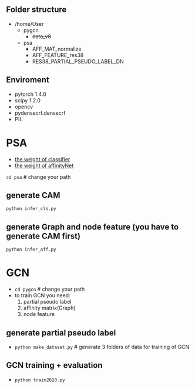 ## Folder structure
- /home/User
    - pygcn
        - ~~data_v8~~
    - psa
        - AFF_MAT_normalize
        - AFF_FEATURE_res38
        - RES38_PARTIAL_PSEUDO_LABEL_DN

## Enviroment
- pytorch 1.4.0
- scipy 1.2.0
- opencv
- pydensecrf.densecrf 
- PIL
# PSA
- [the weight of classifier](https://drive.google.com/file/d/1xESB7017zlZHqxEWuh1Rb89UhjTGIKOA/view?usp=sharing)
- [the weight of affinityNet](https://drive.google.com/open?id=1mFvTH3siw0SS0vqPH0o9N3cI_ISQacwt)

 `cd psa`  # change your path
## generate CAM
`python infer_cls.py`

## generate Graph and node feature (you have to generate CAM first)
`python infer_aff.py`

# GCN

- `cd pygcn`  # change your path
-  to train GCN you need:
    1. partial pseudo label
    2. affinity matrix(Graph)
    3. node feature

## generate partial pseudo label
- `python make_dataset.py` # generate 3 folders of data for training of GCN

## GCN training + evaluation 
- `python train2020.py`
